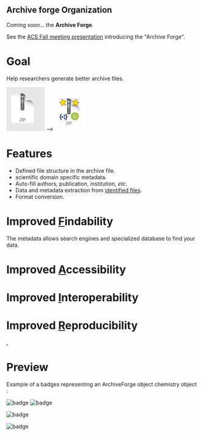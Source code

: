 ## Archive forge Organization

Coming soon... the **Archive Forge**.

See the [ACS Fall meeting presentation](https://www.dropbox.com/s/g18xwa4x47k8ftz/ACS-Rehearsal_Presentation-Aug2021.m4v?dl=0) introducing the "Archive Forge".

# Goal

Help researchers generate better archive files. 

<img src="./zip.png" alt="drawing" width="100"/> --> <img src="./zipnice.png" alt="drawing" width="80"/>

# Features

- Defined file structure in the archive file.
- scientific domain specific metadata.
- Auto-fill authors, publication, institution, *etc*.
- Data and metadata extraction from [identified files](docs/identified-files.md).
- Format conversion.

# Improved [F](fair.md)indability

The metadata allows search engines and specialized database to find your data.

# Improved [A](fair.md)ccessibility

# Improved [I](fair.md)nteroperability

# Improved [R](fair.md)eproducibility


[.](./calculatorform.html)

# Preview

Example of a badges representing an ArchiveForge object chemistry object :

<a href=""><object data="https://img.shields.io/endpoint.svg?url=https://nmredatainitiative.github.io/demoChemedataBadge.json&link=https://chemedata.org&link=https://nmredata.org"></object></a>


![badge](https://img.shields.io/endpoint?url=https://badge.archiveforge.org/chemistry/v0.1/doi_Prefix/doi_Suffix/chemWithStructure.json)
![badge](https://img.shields.io/endpoint?url=https://badge.archiveforge.org/chemistry/v0.1/doi_Prefix/doi_Suffix/spectrumWithNMReDATA.json)

![badge](https://img.shields.io/endpoint?url=https://nmredatainitiative.github.io/demoChemedataBadge.json)

![badge](https://img.shields.io/endpoint?url=https://gist.githubusercontent.com/schneegans/2ab8f1d386f13aaebccbd87dac94068d/raw/hello-world.json)



